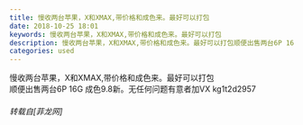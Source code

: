 ```yaml
---
title: 慢收两台苹果，X和XMAX,带价格和成色来。最好可以打包
date: 2018-10-25 18:01
keywords: 慢收两台苹果，X和XMAX,带价格和成色来。最好可以打包
description: 慢收两台苹果，X和XMAX,带价格和成色来。最好可以打包顺便出售两台6P 16G 成色9.8新。无任何问题有意者加VX kg1t2d2957
categories: used
---
```

<td class="t_f" id="postmessage_2165475">

慢收两台苹果，X和XMAX,带价格和成色来。最好可以打包<br/>
顺便出售两台6P 16G 成色9.8新。无任何问题有意者加VX kg1t2d2957</td>
###### 转载自[菲龙网]